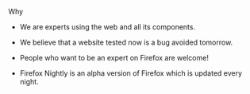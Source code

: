 
Why 
* We are experts using the web and all its components. 

* We believe that a website tested now is a bug avoided tomorrow.

* People who want to be an expert on Firefox are welcome!

* Firefox Nightly is an alpha version of Firefox which is updated every night.
